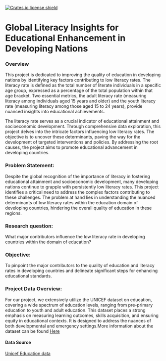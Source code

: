 [![Crates.io license shield](https://img.shields.io/crates/l/logos.svg)](https://crates.io/crates/logos)

# Global Literacy Insights for Educational Enhancement in Developing Nations
### Overview

This project is dedicated to improving the quality of education in developing nations by identifying key factors contributing to low literacy rates. The literacy rate is defined as the total number of literate individuals in a specific age group, expressed as a percentage of the total population within that age bracket. Two essential metrics, the adult literacy rate (measuring literacy among individuals aged 15 years and older) and the youth literacy rate (measuring literacy among those aged 15 to 24 years), provide nuanced insights into educational achievements.

The literacy rate serves as a crucial indicator of educational attainment and socioeconomic development. Through comprehensive data exploration, this project delves into the intricate factors influencing low literacy rates. The objective is to uncover these determinants, paving the way for the development of targeted interventions and policies. By addressing the root causes, the project aims to promote educational advancement in developing countries.

### Problem Statement:

Despite the global recognition of the importance of literacy in fostering educational attainment and socioeconomic development, many developing nations continue to grapple with persistently low literacy rates. This project identifies a critical need to address the complex factors contributing to these challenges. The problem at hand lies in understanding the nuanced determinants of low literacy rates within the education domain of developing countries, hindering the overall quality of education in these regions.
### Research question:

What major contributors influence the low literacy rate in developing countries within the domain of education?

### Objective:

To pinpoint the major contributors to the quality of education and literacy rates in developing countries and delineate significant steps for enhancing educational standards.


### Project Data Overview:

For our project, we extensively utilize the UNICEF dataset on education, covering a wide spectrum of education levels, ranging from pre-primary education to youth and adult education. This dataset places a strong emphasis on measuring learning outcomes, skills acquisition, and ensuring equity in educational contexts. It is designed to address the nuances of both developmental and emergency settings.More information about the dataset can be found 
<a href="https://github.com/MIT-Emerging-Talent/2024-group-08-cdsp/tree/main/education_dataset" target="_blank">Here</a>


#### Data Source

<a href="https://data.unicef.org/topic/education/overview/" target="_blank">Unicef Education data</a>
